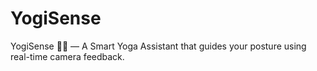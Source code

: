 # YogiSense
YogiSense 🧘‍♀️ — A Smart Yoga Assistant that guides your posture using real-time camera feedback.
